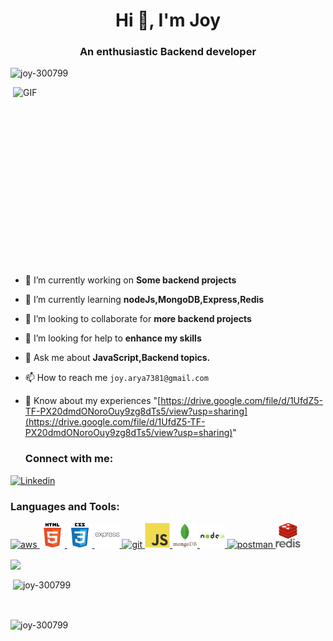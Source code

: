 <h1 align="center">Hi 👋, I'm Joy</h1>
<h3 align="center">An enthusiastic Backend developer</h3>

<p align="left"> <img src="https://komarev.com/ghpvc/?username=joy-300799&label=Profile%20views&color=0e75b6&style=flat"
        alt="joy-300799" /> </p>

<img align="right" alt="GIF"
    src="https://camo.githubusercontent.com/e4a569755580f96dce0e6d65bc761e0d9aef0fecae524ec73a1b0be60fc934fa/68747470733a2f2f7777772e6d79676f2e67652f75706c6f6164732f626c6f672f313538343032333739352e6a7067" width="500"
    height="300" /> <br />
<p>&nbsp;<br /></p>


- 🔭 I’m currently working on **Some backend projects**
- 🌱 I’m currently learning **nodeJs,MongoDB,Express,Redis**
- 👯 I’m looking to collaborate for **more backend projects**
- 🤝 I’m looking for help to **enhance my skills**
- 💬 Ask me about **JavaScript,Backend topics.**
- 📫 How to reach me `joy.arya7381@gmail.com`
- 📄 Know about my experiences
"[https://drive.google.com/file/d/1UfdZ5-TF-PX20dmdONoroOuy9zg8dTs5/view?usp=sharing](https://drive.google.com/file/d/1UfdZ5-TF-PX20dmdONoroOuy9zg8dTs5/view?usp=sharing)"


    <h3><span>Connect with me:</span> </h3>

<p align="left" target="_blank">
    <a href="https://www.linkedin.com/in/joy-bhattacharya-314540108/" >
        <img alt=" Linkedin"
            src="https://cliply.co/wp-content/uploads/2021/02/372102050_LINKEDIN_ICON_TRANSPARENT_1080.gif" width="50"
            height="50" target="_blank">
        <a />
<!--         <a href="https://www.instagram.com/mischiefies_joy/" >
            <img alt=" Linkedin"
            src="https://thumbs.gfycat.com/IncompleteTightDanishswedishfarmdog-size_restricted.gif" width="50"
            height="50" target="_blank">
        <a /> -->
</p>

<h3 align="left">Languages and Tools:</h3>
<p align="left"> <a href="https://aws.amazon.com" target="_blank" rel="noreferrer"> <img
            src="https://www.consoleconnect.com/wp-content/uploads/2019/07/amazon-web-services-cloud.svg"
            alt="aws" width="40" height="40" /> </a> <a href="https://www.w3schools.com/css/" target="_blank"
        rel="noreferrer"> <img
            src="https://raw.githubusercontent.com/devicons/devicon/master/icons/html5/html5-original-wordmark.svg"
            alt="html5" width="40" height="40" /> </a> <a href="https://developer.mozilla.org/en-US/docs/Web/JavaScript"
        target="_blank" rel="noreferrer"> <img
            src="https://raw.githubusercontent.com/devicons/devicon/master/icons/css3/css3-original-wordmark.svg"
            alt="css3" width="40" height="40" /> </a> <a href="https://expressjs.com" target="_blank" rel="noreferrer">
        <img src="https://raw.githubusercontent.com/devicons/devicon/master/icons/express/express-original-wordmark.svg"
            alt="express" width="40" height="40" /> </a> <a href="https://git-scm.com/" target="_blank"
        rel="noreferrer"> <img src="https://www.vectorlogo.zone/logos/git-scm/git-scm-icon.svg" alt="git" width="40"
            height="40" /> </a> <a href="https://www.w3.org/html/" target="_blank" rel="noreferrer"> <img
            src="https://raw.githubusercontent.com/devicons/devicon/master/icons/javascript/javascript-original.svg"
            alt="javascript" width="40" height="40" /> </a> <a href="https://www.mongodb.com/" target="_blank"
        rel="noreferrer"> <img
            src="https://raw.githubusercontent.com/devicons/devicon/master/icons/mongodb/mongodb-original-wordmark.svg"
            alt="mongodb" width="40" height="40" /> </a> <a href="https://nodejs.org" target="_blank" rel="noreferrer">
        <img src="https://raw.githubusercontent.com/devicons/devicon/master/icons/nodejs/nodejs-original-wordmark.svg"
            alt="nodejs" width="40" height="40" /> </a> <a href="https://postman.com" target="_blank" rel="noreferrer">
        <img src="https://www.vectorlogo.zone/logos/getpostman/getpostman-icon.svg" alt="postman" width="40"
            height="40" /> </a> <a href="https://redis.io" target="_blank" rel="noreferrer"> <img
            src="https://raw.githubusercontent.com/devicons/devicon/master/icons/redis/redis-original-wordmark.svg"
            alt="redis" width="40" height="40" /> </a> </p>

<p><img height=100 align="center" src="https://github-readme-stats.vercel.app/api/top-langs/?username=joy-300799&hide=c%23,powershell,java&title_color=2aa889&text_color=99d1ce&icon_color=2bbc8a&bg_color=0c1014&langs_count=8&layout=compact" />
<p> </p>
<p>&nbsp;<img align="center"
        src="https://github-readme-stats.vercel.app/api?username=joy-300799&show_icons=true&locale=en"
        alt="joy-300799" /></p> <br />
            
<p><img align="center" src="https://github-readme-streak-stats.herokuapp.com/?user=joy-300799&" alt="joy-300799" /></p>
